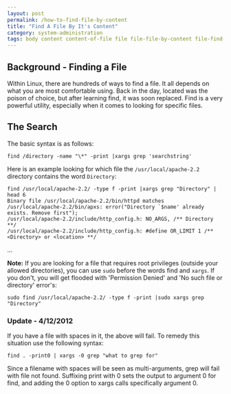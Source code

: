 ```yaml
---
layout: post
permalink: /how-to-find-file-by-content
title: "Find A File By It's Content"
category: system-administration
tags: body content content-of-file file file-file-by-content file-find-in filename find-contents-in-file find-file-name-by-content find-filename find-in-file linux-find-content-from-file linux-find-in-file linux-find-witihin-file return return-filename-from-content return-filename-with-body search search-file-by-content search-filename-with-content search-filesystem-for-content search-for-file-with-content search-for-file-with-in-file search-within-file
---
```


## Background - Finding a File
Within Linux, there are hundreds of ways to find a file. It all depends on what you are most comfortable using. Back in the day, located was the poison of choice, but after learning find, it was soon replaced. Find is a very powerful utility, especially when it comes to looking for specific files.

## The Search
The basic syntax is as follows: 

    find /directory -name "\*" -print |xargs grep 'searchstring' 

Here is an example looking for which file the `/usr/local/apache-2.2` directory contains the word `Directory`: 

    find /usr/local/apache-2.2/ -type f -print |xargs grep "Directory" | head 6 
    Binary file /usr/local/apache-2.2/bin/httpd matches 
    /usr/local/apache-2.2/bin/apxs: error("Directory `$name' already exists. Remove first"); 
    /usr/local/apache-2.2/include/http_config.h: NO_ARGS, /** Directory **/ 
    /usr/local/apache-2.2/include/http_config.h: #define OR_LIMIT 1 /** <Directory> or <location> **/
...

**Note:** If you are looking for a file that requires root privileges (outside your allowed directories), you can use `sudo` before the words find and `xargs`. If you don't, you will get flooded with 'Permission Denied' and 'No such file or directory' error's:

    sudo find /usr/local/apache-2.2/ -type f -print |sudo xargs grep "Directory"


### Update - 4/12/2012
If you have a file with spaces in it, the above will fail. To remedy this situation use the following syntax:

    find . -print0 | xargs -0 grep "what to grep for"

Since a filename with spaces will be seen as multi-arguments, grep will fail with file not found. Suffixing print with 0 sets the output to argument 0 for find, and adding the 0 option to xargs calls specifically argument 0.